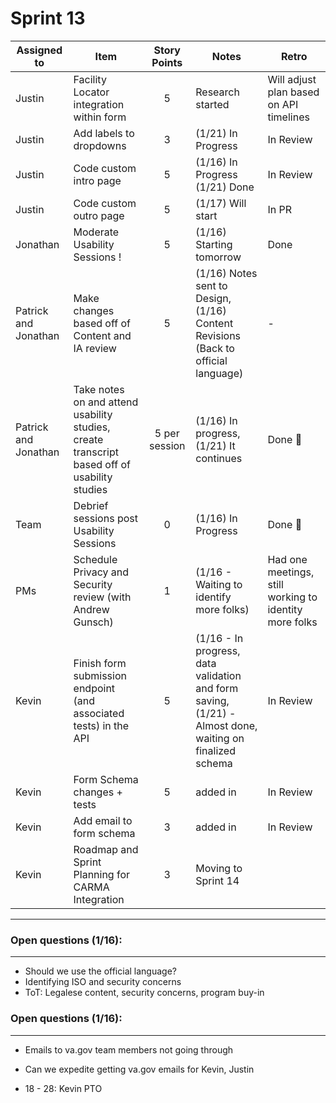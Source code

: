 # Sprint 13
| Assigned to | Item | Story Points | Notes| Retro|
| --- | --- | :---: | --- | --- |
| Justin | Facility Locator integration within form |5| Research started | Will adjust plan based on API timelines |
| Justin | Add labels to dropdowns |3| (1/21) In Progress | In Review |
| Justin | Code custom intro page |5|(1/16) In Progress (1/21) Done| In Review | 
| Justin | Code custom outro page |5| (1/17) Will start| In PR |
| Jonathan | Moderate Usability Sessions ! |5| (1/16) Starting tomorrow |Done |
| Patrick and Jonathan | Make changes based off of Content and IA review |5| (1/16) Notes sent to Design, (1/16) Content Revisions (Back to official language)| - | In progress - will be added together with research findings |
| Patrick and Jonathan | Take notes on and attend usability studies, create transcript based off of usability studies|5 per session| (1/16) In progress, (1/21) It continues | Done :tada: |
| Team | Debrief sessions post Usability Sessions  |0| (1/16) In Progress | Done :tada:|
| PMs | Schedule Privacy and Security review (with Andrew Gunsch) |1| (1/16 - Waiting to identify more folks) | Had one meetings, still working to identity more folks |
| Kevin | Finish form submission endpoint (and associated tests) in the API |5| (1/16 - In progress, data validation and form saving, (1/21) - Almost done, waiting on finalized schema | In Review | 
| Kevin | Form Schema changes + tests| 5| added in | In Review |
| Kevin | Add email to form schema | 3 | added in | In Review |
| Kevin | Roadmap and Sprint Planning for CARMA Integration |3| Moving to Sprint 14 |

---
### Open questions (1/16):
---
- Should we use the official language?
- Identifying ISO and security concerns
- ToT: Legalese content, security concerns, program buy-in

### Open questions (1/16):
---
- Emails to va.gov team members not going through
- Can we expedite getting va.gov emails for Kevin, Justin


 - 18 - 28: Kevin PTO
